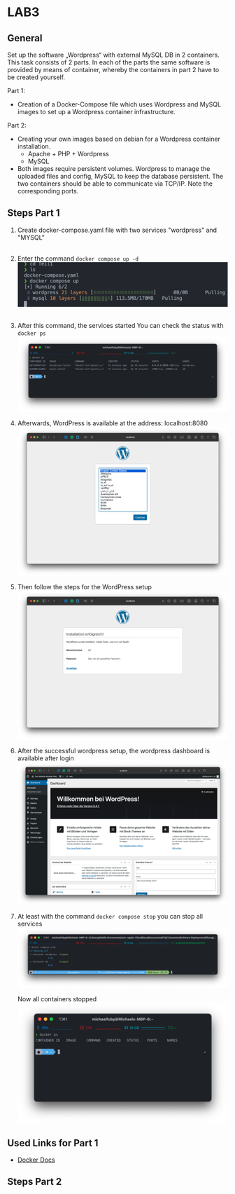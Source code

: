 # LAB3

## General

Set up the software „Wordpress“ with external MySQL DB in 2 containers. This task consists of 2 parts. In each of the parts the same software is provided by means of container, whereby the containers in part 2 have to be created yourself.

Part 1:
- Creation of a Docker-Compose file which uses Wordpress and MySQL images to set up a Wordpress container infrastructure.

Part 2:
- Creating your own images based on debian for a Wordpress container installation.
  - Apache + PHP + Wordpress
  - MySQL
- Both images require persistent volumes. Wordpress to manage the uploaded files and config, MySQL to keep the database persistent.  The two containers should be able to communicate via TCP/IP. Note the corresponding ports.

## Steps Part 1

1. Create docker-compose.yaml file with two services "wordpress" and "MYSQL"<br><br>
   
2. Enter the command ```docker compose up -d``` 
   ![docker-compose command](../Lab3/img/docker-compose-up.png)<br><br>
   
3. After this command, the services started
   You can check the status with ```docker ps```
   ![Running containers](../Lab3/img/started-containers.png)

4. Afterwards, WordPress is available at the address: localhost:8080
   ![Wordpress Setup](../Lab3/img/wordpress-startpage.png)

5. Then follow the steps for the WordPress setup
   ![Wordpress Installation](../Lab3/img/install-wordpress-successful.png)

6. After the successful wordpress setup, the wordpress dashboard is available after login
   ![Wordpress Dashboard](../Lab3/img/wordpress-dashboard.png)

5. At least with the command ```docker compose stop``` you can stop all services
   ![Docker Compose Stop](../Lab3/img/docker-compose-stop.png)

   Now all containers stopped
   ![Docker Containers stopped](../Lab3/img/docker-containers-stoped.png)

## Used Links for Part 1
- [Docker Docs](https://docs.docker.com/compose/gettingstarted/)

## Steps Part 2

